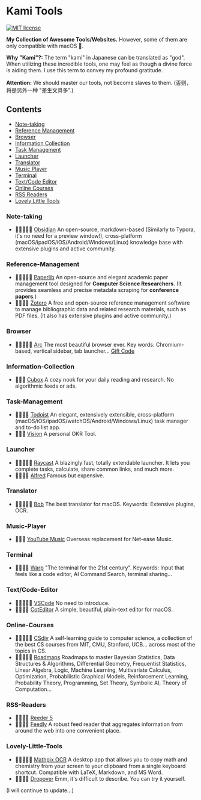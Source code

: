 Kami Tools
===

[![MIT license](https://img.shields.io/badge/license-MIT-blue.svg)](https://github.com/jianghao-zhang/Kami-Tools/blob/master/LICENSE)

**My Collection of Awesome Tools/Websites.** However, some of them are only compatible with macOS .

**Why "Kami"?:** The term "kami" in Japanese can be translated as "god". When utilizing these incredible tools, one may feel as though a divine force is aiding them. I use this term to convey my profound gratitude.

**Attention:** We should master our tools, not become slaves to them. (否则，将是另外一种 "差生文具多".)

## Contents <!-- omit in toc -->

- [Note-taking](#Note-taking)
- [Reference Management](Reference-Management)
- [Browser](Browser)
- [Information Collection](#Information-Collection)
- [Task Management](#Task-Management)
- [Launcher](#Launcher)
- [Translator](#Translator)
- [Music Player](#Music-Player)
- [Terminal](#Terminal)
- [Text/Code Editor](#Text/Code-Editor)
- [Online Courses](#Online-Courses)
- [RSS Readers](#RSS-Readers)
- [Lovely Little Tools](#Lovely-Little-Tools)

### Note-taking

* 🌟🌟🌟🌟🌟 [Obsidian](https://obsidian.md/) An open-source, markdown-based (Similarly to Typora, it's no need for a preview window!), cross-platform (macOS/ipadOS/iOS/Android/Windows/Linux) knowledge base with extensive plugins and active community.

### Reference-Management

* 🌟🌟🌟🌟🌟 [Paperlib](https://paperlib.app/en/) An open-source and elegant academic paper management tool designed for **Computer Science Researchers**. (It provides seamless and precise metadata scraping for **conference papers**.)
* 🌟🌟🌟🌟 [Zotero](https://www.zotero.org/) A free and open-source reference management software to manage bibliographic data and related research materials, such as PDF files. (It also has extensive plugins and active community.)

### Browser

* 🌟🌟🌟🌟🌟 [Arc](https://arc.net/) The most beautiful browser ever. Key words: Chromium-based, vertical sidebar, tab launcher... [Gift Code](https://arc.net/gift/3f43b858)

### Information-Collection

* 🌟🌟🌟 [Cubox](https://cubox.cc/) A cozy nook for your daily reading and research. No algorithmic feeds or ads.

### Task-Management

* 🌟🌟🌟🌟 [Todoist](https://todoist.com/downloads) An elegant, extensively extensible, cross-platform (macOS/iOS/ipadOS/watchOS/Android/Windows/Linux) task manager and to-do list app.
* 🌟🌟🌟 [Vision](https://okr.vision/) A personal OKR Tool.

### Launcher

* 🌟🌟🌟🌟🌟 [Raycast](https://www.raycast.com/) A blazingly fast, totally extendable launcher. It lets you complete tasks, calculate, share common links, and much more.
* 🌟🌟🌟🌟 [Alfred](https://www.alfredapp.com/) Famous but expensive.

### Translator

* 🌟🌟🌟🌟🌟 [Bob](https://bobtranslate.com/) The best translator for macOS. Keywords: Extensive plugins, OCR. 

### Music-Player

* 🌟🌟🌟 [YouTube Music](https://music.youtube.com/) Overseas replacement for Net-ease Music.

### Terminal

* 🌟🌟🌟🌟 [Warp](https://www.warp.dev/) "The terminal for the 21st century". Keywords: Input that feels like a code editor, AI Command Search, terminal sharing...

### Text/Code-Editor

* 🌟🌟🌟🌟🌟 [VSCode](https://code.visualstudio.com/) No need to introduce.
* 🌟🌟🌟🌟 [CotEditor](https://coteditor.com/) A simple, beautiful, plain-text editor for macOS.

### Online-Courses

* 🌟🌟🌟🌟🌟 [CSdiy](https://csdiy.wiki/en/) A self-learning guide to computer science, a collection of the best CS courses from MIT, CMU, Stanford, UCB... across most of the topics in CS.
* 🌟🌟🌟🌟🌟 [Roadmaps](https://metacademy.org/browse) Roadmaps to master Bayesian Statistics, Data Structures & Algorithms, Differential Geometry, Frequentist Statistics, Linear Algebra, Logic, Machine Learning, Multivariate Calculus, Optimization, Probabilistic Graphical Models, Reinforcement Learning, Probability Theory, Programming, Set Theory, Symbolic AI, Theory of Computation...

### RSS-Readers

* 🌟🌟🌟🌟 [Reeder 5](https://reederapp.com/)
* 🌟🌟🌟🌟 [Feedly](https://feedly.com/) A robust feed reader that aggregates information from around the web into one convenient place.

### Lovely-Little-Tools

* 🌟🌟🌟🌟🌟 [Mathpix OCR](https://mathpix.com/) A desktop app that allows you to copy math and chemistry from your screen to your clipboard from a single keyboard shortcut. Compatible with LaTeX, Markdown, and MS Word.
* 🌟🌟🌟🌟 [Dropover](https://dropoverapp.com/) Emm, it's difficult to describe. You can try it yourself.

(I will continue to update...)
